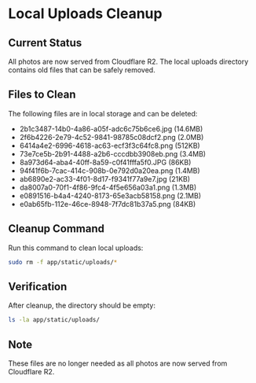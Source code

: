 # Local Uploads Cleanup

## Current Status
All photos are now served from Cloudflare R2. The local uploads directory contains old files that can be safely removed.

## Files to Clean
The following files are in local storage and can be deleted:
- 2b1c3487-14b0-4a86-a05f-adc6c75b6ce6.jpg (14.6MB)
- 2f6b4226-2e79-4c52-9841-98785c08dcf2.png (2.0MB)
- 6414a4e2-6996-4618-ac63-ecf3f3c64fc8.png (512KB)
- 73e7ce5b-2b91-4488-a2b6-cccdbb3908eb.png (3.4MB)
- 8a973d64-aba4-40ff-8a59-c0f41fffa5f0.JPG (86KB)
- 94f41f6b-7cac-414c-908b-0e792d0a20ea.png (1.4MB)
- ab6890e2-ac33-4f01-8d17-f9341f77a9e7.jpg (21KB)
- da8007a0-70f1-4f86-9fc4-4f5e656a03a1.png (1.3MB)
- e0891516-b4a4-4240-8173-65e3acb58158.png (2.1MB)
- e0ab65fb-112e-46ce-8948-7f7dc81b37a5.png (84KB)

## Cleanup Command
Run this command to clean local uploads:
```bash
sudo rm -f app/static/uploads/*
```

## Verification
After cleanup, the directory should be empty:
```bash
ls -la app/static/uploads/
```

## Note
These files are no longer needed as all photos are now served from Cloudflare R2.